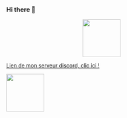### Hi there 👋
<div id="header" align="center">
  <img src="https://media.giphy.com/media/M9gbBd9nbDrOTu1Mqx/giphy.gif" width="100"/>
</div>

<a href="https://discord.gg/fUSCcGde">Lien de mon serveur discord, clic ici !</a>
<div id="header">
  <img src="https://img.shields.io/discord/718218321845026907?style=plastic" width="100"/>
</div>
